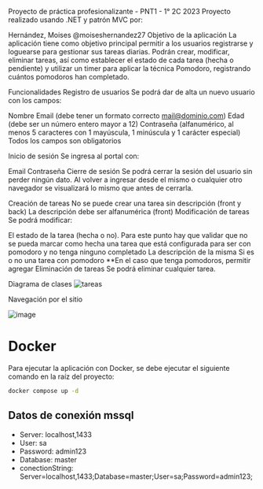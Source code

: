 Proyecto de práctica profesionalizante - PNT1 - 1° 2C 2023
Proyecto realizado usando .NET y patrón MVC por:

Hernández, Moises @moiseshernandez27
Objetivo de la aplicación
La aplicación tiene como objetivo principal permitir a los usuarios registrarse y loguearse para gestionar sus tareas diarias. Podrán crear, modificar, eliminar tareas, así como establecer el estado de cada tarea (hecha o pendiente) y utilizar un timer para aplicar la técnica Pomodoro, registrando cuántos pomodoros han completado.

Funcionalidades
Registro de usuarios
Se podrá dar de alta un nuevo usuario con los campos:

Nombre
Email (debe tener un formato correcto mail@dominio.com)
Edad (debe ser un número entero mayor a 12)
Contraseña (alfanumérico, al menos 5 caracteres con 1 mayúscula, 1 minúscula y 1 carácter especial)
Todos los campos son obligatorios

Inicio de sesión
Se ingresa al portal con:

Email
Contraseña
Cierre de sesión
Se podrá cerrar la sesión del usuario sin perder ningún dato. Al volver a ingresar desde el mismo o cualquier otro navegador se visualizará lo mismo que antes de cerrarla.

Creación de tareas
No se puede crear una tarea sin descripción (front y back)
La descripción debe ser alfanumérica (front)
Modificación de tareas
Se podrá modificar:

El estado de la tarea (hecha o no). Para este punto hay que validar que no se pueda marcar como hecha una tarea que está configurada para ser con pomodoro y no tenga ninguno completado
La descripción de la misma
Si es o no una tarea con pomodoro **En el caso que tenga pomodoros, permitir agregar
Eliminación de tareas
Se podrá eliminar cualquier tarea.

Diagrama de clases
![tareas](https://github.com/moiseshernandez27/ProyectoFinalPNT1/assets/26515616/7caceada-835f-4bf4-97c4-efc87551e6c9)

Navegación por el sitio


![image](https://github.com/moiseshernandez27/ProyectoFinalPNT1/assets/26515616/55c6fb6c-a0da-4f0e-b7d1-b234cfd44eca)

# Docker
Para ejecutar la aplicación con Docker, se debe ejecutar el siguiente comando en la raíz del proyecto:

```bash
docker compose up -d
```

## Datos de conexión mssql
- Server: localhost,1433
- User: sa
- Password: admin123
- Database: master
- conectionString: Server=localhost,1433;Database=master;User=sa;Password=admin123;
